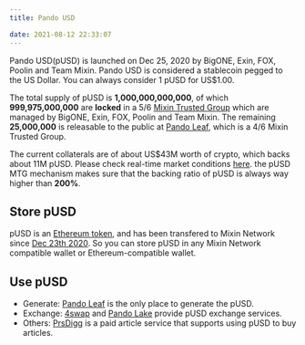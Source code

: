 ```yaml
---
title: Pando USD

date: 2021-08-12 22:33:07
---
```


Pando USD(pUSD) is launched on Dec 25, 2020 by BigONE, Exin, FOX, Poolin and Team Mixin. Pando USD is considered a stablecoin pegged to the US Dollar. You can always consider 1 pUSD for US$1.00.

The total supply of pUSD is **1,000,000,000,000**, of which **999,975,000,000** are **locked** in a 5/6 [Mixin Trusted Group](https://developers.mixin.one/document/mainnet/mtg/exchange) which are managed by BigONE, Exin, FOX, Poolin and Team Mixin. The remaining **25,000,000** is releasable to the public at [Pando Leaf](https://leaf.pando.im), which is a 4/6 Mixin Trusted Group.

The current collaterals are of about US$43M worth of crypto, which backs about 11M pUSD. Please check real-time market conditions [here](https://leaf.pando.im/#/market). the pUSD MTG mechanism makes sure that the backing ratio of pUSD is always way higher than **200%**.

## Store pUSD

pUSD is an [Ethereum token](https://etherscan.io/address/0xdbaef6da45984a9329c2640d19dcb9f62dc2ab66), and has been transfered to Mixin Network since [Dec 23th 2020](https://etherscan.io/tx/0xccd66572e85d66cc05d50e2a16be0eb2348e34cedd34df89113e4b515caaf210). So you can store pUSD in any Mixin Network compatible wallet or Ethereum-compatible wallet.

## Use pUSD

- Generate: [Pando Leaf](https://leaf.pando.im) is the only place to generate the pUSD.
- Exchange: [4swap](https://www.4swap.org/#/) and [Pando Lake](https://lake.pando.im) provide pUSD exchange services.
- Others: [PrsDigg](https://prsdigg.com/) is a paid article service that supports using pUSD to buy articles.


